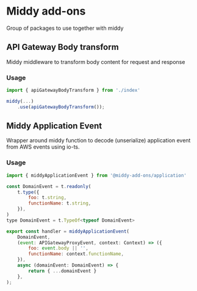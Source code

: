 # Middy add-ons

Group of packages to use together with middy

## API Gateway Body transform

Middy middleware to transform body content for request and response

### Usage

```js
import { apiGatewayBodyTransform } from './index'

middy(...)
    .use(apiGatewayBodyTransform());
```

## Middy Application Event

Wrapper around middy function to decode (unserialize) application event from AWS events using io-ts.

### Usage

```js
import { middyApplicationEvent } from '@middy-add-ons/application'

const DomainEvent = t.readonly(
    t.type({
        foo: t.string,
        functionName: t.string,
    }),
)
type DomainEvent = t.TypeOf<typeof DomainEvent>

export const handler = middyApplicationEvent(
    DomainEvent,
    (event: APIGatewayProxyEvent, context: Context) => ({
        foo: event.body || '',
        functionName: context.functionName,
    }),
    async (domainEvent: DomainEvent) => {
        return { ...domainEvent }
    },
);
```

